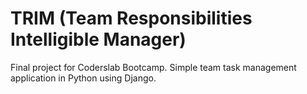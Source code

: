 # TRIM (Team Responsibilities Intelligible Manager)
Final project for Coderslab Bootcamp.
Simple team task management application in Python using Django.
